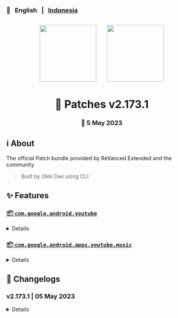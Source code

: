 ### 💬 &nbsp;&nbsp;English &nbsp;&nbsp;|&nbsp;&nbsp; [Indonesia](README_IN.md)

##

<p align="center">
    <img src="https://github.com/inotia00/revanced-patches/blob/revanced-extended/src/main/resources/youtube/branding/afn-red/launchericon/xxxhdpi/ic_launcher_round.png" width="150"> &nbsp;&nbsp; &nbsp;&nbsp; 
     <img src="https://github.com/inotia00/revanced-patches/blob/revanced-extended/src/main/resources/music/branding/afn-red/launchericon/xxxhdpi/ic_launcher_release.png" width="150">
</p>

<h1 align="center">🧩 Patches v2.173.1</h1>

<div align="center">
    
### 📅 5 May 2023

##  
    
</div> 

## ℹ️ About

The official Patch bundle provided by ReVanced Extended and the community

> Built by Okki Dwi using CLI

## ✨ Features

### [📦 `com.google.android.youtube`](https://play.google.com/store/apps/details?id=com.google.android.youtube)
<details>

| 💊 Patch | 📜 Description | 🏹 Target Version |
|:--------:|:--------------:|:-----------------:|
| `bypass-ambient-mode-restrictions` | Bypass ambient mode restrictions in battery saver mode. | 18.16.39 |
| `change-homepage` | Change home page to subscription feed. | 18.16.39 |
| `custom-branding-icon-afn-blue` | Changes the YouTube launcher icon to Afn Blue. | 18.16.39 |
| `custom-branding-icon-afn-red` | Changes the YouTube launcher icon to Afn Red. | 18.16.39 |
| `custom-branding-icon-mmt` | Changes the YouTube launcher icon to MMT. | 18.16.39 |
| `custom-branding-icon-revancify-blue` | Changes the YouTube launcher icon to Revancify Blue. | 18.16.39 |
| `custom-branding-icon-revancify-red` | Changes the YouTube launcher icon to Revancify Red. | 18.16.39 |
| `custom-branding-name` | Changes the YouTube launcher name to your choice (defaults to ReVanced Extended). | 18.16.39 |
| `custom-double-tap-length` | Add 'double-tap to seek' value. | 18.16.39 |
| `custom-seekbar-color` | Change seekbar color. | 18.16.39 |
| `custom-video-speed` | Adds more video speed options. | 18.16.39 |
| `default-video-quality` | Adds ability to set default video quality settings. | 18.16.39 |
| `default-video-speed` | Adds ability to set default video speed settings. | 18.16.39 |
| `disable-haptic-feedback` | Disable haptic feedback when swiping. | 18.16.39 |
| `disable-landscape-mode` | Disable landscape mode when entering fullscreen. | 18.16.39 |
| `disable-quic-protocol` | Disable CronetEngine's QUIC protocol. | 18.16.39 |
| `disable-startup-shorts-player` | Disables playing YouTube Shorts when launching YouTube. | 18.16.39 |
| `enable-external-browser` | Open url outside the app in an external browser. | 18.16.39 |
| `enable-minimized-playback` | Enables minimized and background playback. | 18.16.39 |
| `enable-old-quality-layout` | Enables the original quality flyout menu. | 18.16.39 |
| `enable-open-links-directly` | Skips over redirection URLs to external links. | 18.16.39 |
| `enable-seekbar-tapping` | Enables tap-to-seek on the seekbar of the video player. | 18.16.39 |
| `enable-tablet-miniplayer` | Enables the tablet mini player layout. | 18.16.39 |
| `enable-tablet-navigation-bar` | Enables the tablet navigation bar. | 18.16.39 |
| `enable-timestamps-speed` | Add the current video speed in brackets next to the current time. | 18.16.39 |
| `enable-wide-searchbar` | Replaces the search icon with a wide search bar. This will hide the YouTube logo when active. | 18.16.39 |
| `force-hide-player-button-background` | Force removes the background from the video player buttons. | 18.16.39 |
| `force-premium-heading` | Forces premium heading on the home screen. | 18.16.39 |
| `force-vp9-codec` | Forces the VP9 codec for videos. | 18.16.39 |
| `header-switch` | Add switch to change header. | 18.16.39 |
| `hide-account-menu` | Hide account menu elements. | 18.16.39 |
| `hide-auto-captions` | Hide captions from being automatically enabled. | 18.16.39 |
| `hide-auto-player-popup-panels` | Hide automatic popup panels (playlist or live chat) on video player. | 18.16.39 |
| `hide-autoplay-button` | Hides the autoplay button in the video player. | 18.16.39 |
| `hide-autoplay-preview` | Hides the autoplay preview container in the fullscreen. | 18.16.39 |
| `hide-button-container` | Adds the options to hide action buttons under a video. | 18.16.39 |
| `hide-captions-button` | Hides the captions button in the video player. | 18.16.39 |
| `hide-cast-button` | Hides the cast button in the video player. | 18.16.39 |
| `hide-category-bar` | Hide the category bar at the top of the feed and at the top of related videos. | 18.16.39 |
| `hide-channel-avatar-section` | Hides the channel avatar section of the subscription feed. | 18.16.39 |
| `hide-channel-watermark` | Hides creator's watermarks on videos. | 18.16.39 |
| `hide-collapse-button` | Hides the collapse button in the video player. | 18.16.39 |
| `hide-comment-component` | Adds options to hide comment component under a video. | 18.16.39 |
| `hide-crowdfunding-box` | Hides the crowdfunding box between the player and video description. | 18.16.39 |
| `hide-double-tap-overlay-filter` | Remove the double tap dark filter layer. | 18.16.39 |
| `hide-email-address` | Hides the email address(handle) in the account switcher. | 18.16.39 |
| `hide-endscreen-cards` | Hides the suggested video cards at the end of a video in fullscreen. | 18.16.39 |
| `hide-endscreen-overlay` | Hide endscreen overlay on swipe controls. | 18.16.39 |
| `hide-filmstrip-overlay` | Hide flimstrip overlay on swipe controls. | 18.16.39 |
| `hide-floating-microphone` | Hide the floating microphone button above the keyboard. | 18.16.39 |
| `hide-flyout-panel` | Adds options to hide player settings flyout panel. | 18.16.39 |
| `hide-fullscreen-panels` | Hides video description and comments panel in fullscreen view. | 18.16.39 |
| `hide-general-ads` | Removes general ads. | 18.16.39 |
| `hide-get-premium` | Hides the YouTube Premium promotion banner between the player and video description. | 18.16.39 |
| `hide-info-cards` | Hides info-cards in videos. | 18.16.39 |
| `hide-live-chat-button` | Hides the live chat button in the video player (for old layout). | 18.16.39 |
| `hide-mix-playlists` | Removes mix playlists from home feed and video player. | 18.16.39 |
| `hide-music-button` | Hides the YouTube Music button in the video player. | 18.16.39 |
| `hide-navigation-buttons` | Adds options to hide or change navigation buttons. | 18.16.39 |
| `hide-navigation-label` | Hide navigation bar labels. | 18.16.39 |
| `hide-pip-notification` | Disable pip notification when you first launch pip mode. | 18.16.39 |
| `hide-player-button-background` | Hide player button background. | 18.16.39 |
| `hide-player-overlay-filter` | Remove the dark filter layer from the player's background. | 18.16.39 |
| `hide-previous-next-button` | Hides the previous and next button in the player controller. | 18.16.39 |
| `hide-quick-actions` | Adds the options to hide quick actions components in the fullscreen. | 18.16.39 |
| `hide-search-terms` | Hide trending searches and search history in the search bar. | 18.16.39 |
| `hide-seekbar` | Hides the seekbar. | 18.16.39 |
| `hide-shorts-component` | Hides other Shorts components. | 18.16.39 |
| `hide-shorts-navbar` | Hide navigation bar when playing shorts. | 18.16.39 |
| `hide-snackbar` | Hides the snackbar action popup. | 18.16.39 |
| `hide-stories` | Hides YouTube Stories shelf on the feed. | 18.16.39 |
| `hide-suggested-actions` | Hide the suggested actions bar inside the player. | 18.16.39 |
| `hide-time-stamp` | Hides timestamp in video player. | 18.16.39 |
| `hide-tooltip-content` | Hides the tooltip box that appears on first install. | 18.16.39 |
| `hide-video-ads` | Removes ads in the video player. | 18.16.39 |
| `layout-switch` | Tricks the dpi to use some tablet/phone layouts. | 18.16.39 |
| `materialyou` | Enables MaterialYou theme for Android 12+ | 18.16.39 |
| `microg-support` | Allows ReVanced to run without root and under a different package name with MicroG. | 18.16.39 |
| `optimize-resource` | Removes duplicate resources from YouTube. | 18.16.39 |
| `overlay-buttons` | Add overlay buttons for ReVanced Extended. | 18.16.39 |
| `patch-options` | Create an options.toml file. | all |
| `protobuf-spoof` | Spoofs the protobuf to prevent playback issues. | 18.16.39 |
| `return-youtube-dislike` | Shows the dislike count of videos using the Return YouTube Dislike API. | 18.16.39 |
| `sponsorblock` | Integrates SponsorBlock which allows skipping video segments such as sponsored content. | 18.16.39 |
| `spoof-app-version` | Tricks YouTube into thinking, you are running an older version of the app. One of the side effects also includes restoring the old UI. | 18.16.39 |
| `swipe-controls` | Adds volume and brightness swipe controls. | 18.16.39 |
| `theme` | Applies a custom theme (default: amoled). | 18.16.39 |
| `translations` | Add Crowdin translations for YouTube. | 18.16.39 |
</details>

### [📦 `com.google.android.apps.youtube.music`](https://play.google.com/store/apps/details?id=com.google.android.apps.youtube.music)
<details>

| 💊 Patch | 📜 Description | 🏹 Target Version |
|:--------:|:--------------:|:-----------------:|
| `amoled` | Applies pure black theme in flyout panels. | all |
| `background-play` | Enables playing music in the background. | all |
| `bitrate-default-value` | Set the audio quality to 'Always High' when you first install the app. | all |
| `certificate-spoof` | Spoofs the YouTube Music certificate for Android Auto. | all |
| `custom-branding-music-afn-blue` | Changes the YouTube Music launcher icon to Afn Blue. | all |
| `custom-branding-music-afn-red` | Changes the YouTube Music launcher icon to Afn Red. | all |
| `custom-branding-music-mmt` | Changes the YouTube Music launcher icon to MMT. | all |
| `custom-branding-music-name` | Changes the Music launcher name to your choice (defaults to YTM Extended, ReVanced Music Extended). | all |
| `custom-branding-music-revancify-blue` | Changes the YouTube Music launcher icon to Revancify Blue. | all |
| `custom-branding-music-revancify-red` | Changes the YouTube Music launcher icon to Revancify Red. | all |
| `disable-auto-captions` | Disable forced captions from automatically enabling in video player. | all |
| `enable-black-navbar` | Sets the navigation bar color to black. | all |
| `enable-color-match-player` | Matches the fullscreen player color with the minimized one. | all |
| `enable-compact-dialog` | Enable compact dialog on phone. | all |
| `enable-force-minimized-player` | Permanently keep player minimized even if another track is played. | all |
| `enable-force-shuffle` | Enable force shuffle even if another track is played. | all |
| `enable-landscape-mode` | Enables entry into landscape mode by screen rotation on the phone. | all |
| `enable-opus-codec` | Enable opus codec when playing audio. | all |
| `enable-zen-mode` | Adds a grey tint to the video player to reduce eye strain. | all |
| `exclusive-audio-playback` | Enables the option to play music without video. | all |
| `hide-button-shelf` | Hides the button shelf from homepage and explorer. | all |
| `hide-carousel-shelf` | Hides the carousel shelf from homepage and explorer. | all |
| `hide-category-bar` | Hides the music category bar at the top of the homepage. | all |
| `hide-get-premium` | Removes all "Get Premium" evidences from the avatar menu. | all |
| `hide-music-ads` | Removes ads in the music player. | all |
| `hide-music-cast-button` | Hides the cast button in the video player and header. | all |
| `hide-new-playlist` | Hide the New Playlist button in the Library tab. | all |
| `hide-playlist-card` | Hides the playlist card from homepage. | all |
| `hide-taste-builder` | Removes the "Tell us which artists you like" card from the home screen. | all |
| `hide-upgrade-button` | Remove upgrade tab from pivot bar, hide upgrade banner from homepage. | all |
| `minimized-playback-music` | Enables minimized playback on Kids music. | all |
| `music-microg-support` | Allows ReVanced Music to run without root and under a different package name with MicroG. | all |
| `optimize-resource-music` | Remove unnecessary resources. | all |
| `patch-options` | Create an options.toml file. | all |
| `remember-video-quality` | Save the video quality value whenever you change the video quality. | all |
| `share-button-hook` | Replace share button with external download button or sleep timer dialog. | all |
| `spoof-app-version` | Spoof the YouTube Music client version. | all |
| `translations-music` | Add Crowdin translations for YouTube Music. | all |
</details>

## 📜 Changelogs

### v2.173.1 | 05 May 2023
<details>

YouTube

- Add <code>hide-live-chat-button</code> patch (for old layout)
- Add <code>hide-navigation-label</code> patch
- Remove <code>channel-whitelist</code> patch
- Feat (custom-branding-icon-afn-red): change icon path
- Feat (hide-navigation-buttons): combined <code>hide-create-button</code>, <code>hide-home-button</code>, <code>hide-shorts-button</code>, <code>hide-subscriptions-button </code>, <code>switch-create-notification</code> patches into one
- Feat (return-youtube-dislike): add support old layout
- Fix (custom-branding-icon-mmt): use better patch description
- Fix (hide-general-ads): <code>Hide album card</code> doesn't hide some album cards
- Fix (sponsorblock): skip button in wrong location when fullscreen and comments visible
- Refactor (settings): change default values
- Refactor (hide-player-button-background): apply better patch method
- Crowdin translation update <code>Arabic</code>, <code>Bengali</code>, <code>Bulgarian</code>, <code>Chinese Simplified</code>, <code>French</code>, <code>German</code>, <code>Greek</code>, <code>Indonesian</code>, <code>Italian</code>, <code>Japanese</code>, <code>Korean</code>, <code>Polish</code>, <code>Russian</code>, <code>Spanish</code>, <code>Turkish</code>, <code>Ukrainian</code>, <code>Vietnamese</code>
 </details>
